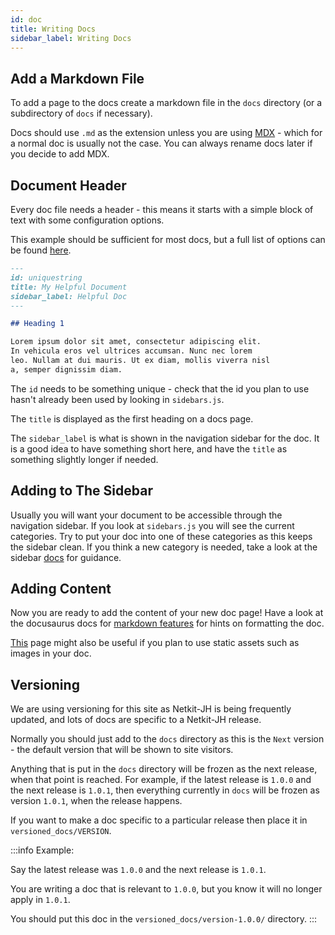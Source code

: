 ```yaml
---
id: doc
title: Writing Docs
sidebar_label: Writing Docs
---
```


## Add a Markdown File

To add a page to the docs create a markdown file in the `docs` directory (or a subdirectory of `docs` if necessary).

Docs should use `.md` as the extension unless you are using [MDX](https://v2.docusaurus.io/docs/markdown-features/#embedding-react-components-with-mdx) - which for a normal doc is usually not the case. You can always rename docs later if you decide to add MDX.

## Document Header

Every doc file needs a header - this means it starts with a simple block of text with some configuration options.

This example should be sufficient for most docs, but a full list of options can be found [here](https://v2.docusaurus.io/docs/markdown-features/#markdown-headers).

```markdown
---
id: uniquestring
title: My Helpful Document
sidebar_label: Helpful Doc
---

## Heading 1

Lorem ipsum dolor sit amet, consectetur adipiscing elit.
In vehicula eros vel ultrices accumsan. Nunc nec lorem
leo. Nullam at dui mauris. Ut ex diam, mollis viverra nisl
a, semper dignissim diam.
```

The `id` needs to be something unique - check that the id you plan to use hasn't already been used by looking in `sidebars.js`.

The `title` is displayed as the first heading on a docs page.

The `sidebar_label` is what is shown in the navigation sidebar for the doc. It is a good idea to have something short here, and have the `title` as something slightly longer if needed.

## Adding to The Sidebar

Usually you will want your document to be accessible through the navigation sidebar. If you look at `sidebars.js` you will see the current categories. Try to put your doc into one of these categories as this keeps the sidebar clean. If you think a new category is needed, take a look at the sidebar [docs](https://v2.docusaurus.io/docs/sidebar/) for guidance.

## Adding Content

Now you are ready to add the content of your new doc page! Have a look at the docusaurus docs for [markdown features](https://v2.docusaurus.io/docs/markdown-features) for hints on formatting the doc.

[This](https://v2.docusaurus.io/docs/static-assets) page might also be useful if you plan to use static assets such as images in your doc.

## Versioning

We are using versioning for this site as Netkit-JH is being frequently updated, and lots of docs are specific to a Netkit-JH release.

Normally you should just add to the `docs` directory as this is the `Next` version - the default version that will be shown to site visitors.

Anything that is put in the `docs` directory will be frozen as the next release, when that point is reached. For example, if the latest release is `1.0.0` and the next release is `1.0.1`, then everything currently in `docs` will be frozen as version `1.0.1`, when the release happens.

If you want to make a doc specific to a particular release then place it in `versioned_docs/VERSION`. 

:::info Example:

Say the latest release was `1.0.0` and the next release is `1.0.1`.

You are writing a doc that is relevant to `1.0.0`, but you know it will no longer apply in `1.0.1`.

You should put this doc in the `versioned_docs/version-1.0.0/` directory.
:::
